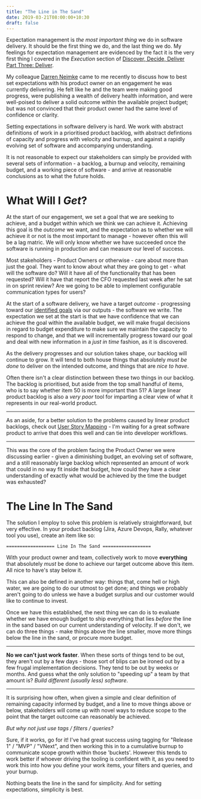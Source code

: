 ```yaml
---
title: "The Line in The Sand"
date: 2019-03-21T08:00:00+10:30
draft: false
---
```


Expectation management is _the most important thing_ we do in software delivery. It should be the first thing we do, and the last thing we do. My feelings for expectation management are evidenced by the fact it is the very first thing I covered in the _Execution_ section of [Discover, Decide, Deliver Part Three: Deliver](https://www.andrew-best.com/posts/discover-decide-deliver-part-three/).

My colleague [Darren Neimke](https://twitter.com/digory) came to me recently to discuss how to best set expectations with his product owner on an engagement he was currently delivering. He felt like he and the team were making good progress, were publishing a wealth of delivery health information, and were well-poised to deliver a solid outcome within the available project budget; but was not convinced that their product owner had the same level of confidence or clarity.

Setting expectations in software delivery is hard. We work with abstract definitions of work in a prioritised product backlog, with abstract defintions of capacity and progress with velocity and burnup, and against a rapidly evolving set of software and accompanying understanding. 

It is not reasonable to expect our stakeholders can simply be provided with several sets of information - a backlog, a burnup and velocity, remaining budget, and a working piece of software - and arrive at reasonable conclusions as to what the future holds.

What Will I _Get_?
==================

At the start of our engagement, we set a goal that we are seeking to achieve, and a budget within which we think we can achieve it. Achieving this goal is the _outcome_ we want, and the expectation as to whether we will achieve it or not is the most important to manage - however often this will be a lag matric. We will only know whether we have succeeded once the software is running in production and can measure our level of success.

Most stakeholders - Product Owners or otherwise - care about more than just the goal. They want to know about what they are going to get - what will the software do? Will it have all of the functionality that has been requested? Will it have that report the CFO requested last week after he sat in on sprint review? Are we going to be able to implement configurable communication types for users? 

At the start of a software delivery, we have a target _outcome_ - progressing toward our [identified goals](https://www.andrew-best.com/posts/discover-decide-deliver-part-one/) via our outputs - the software we write. The expectation we set at the start is that we have confidence that we can achieve the goal within the available budget, we will make frugal decisions in regard to budget expenditure to make sure we maintain the capacity to respond to change, and that we will incrementally progress toward our goal and deal with new information in a _just in time_ fashion, as it is discovered.

As the delivery progresses and our solution takes shape, our backlog will continue to grow. It will tend to both house things that absolutely _must be done_ to deliver on the intended outcome, and things that are _nice to have_. 

Often there isn't a clear distinction between these two things in our backlog. The backlog is prioritised, but aside from the top small handful of items, who is to say whether item 50 is more important than 51? A large linear product backlog is also a _very poor_ tool for imparting a clear view of what it represents in our real-world product.

---

 As an aside, for a better solution to the problems caused by linear product backlogs, check out [User Story Mapping](https://agilevelocity.com/agile-tools/story-mapping-101/) - I'm waiting for a great software product to arrive that does this well and can tie into developer workflows.

 ---

This was the core of the problem facing the Product Owner we were discussing earlier - given a diminishing budget, an evolving set of software, and a still reasonably large backlog which represented an amount of work that could in no way fit inside that budget, how could they have a clear understanding of exactly what would be achieved by the time the budget was exhausted?

The Line In The Sand
====================

The solution I employ to solve this problem is relatively straightforward, but very effective. In your product backlog (Jira, Azure Devops, Rally, whatever tool you use), create an item like so:

```
================== Line In The Sand ==================
```

With your product owner and team, collectively work to move **everything** that absolutely _must_ be done to achieve our target outcome above this item. All nice to have's stay below it. 

This can also be defined in another way: things that, come hell or high water, we are going to do our utmost to get done; and things we probably aren't going to do unless we have a budget surplus and our customer would like to continue to invest. 

Once we have this established, the next thing we can do is to evaluate whether we have enough budget to ship everything that lies _before_ the line in the sand based on our current understanding of velocity. If we don't, we can do three things - make things above the line smaller, move more things below the line in the sand, or procure more budget.

---

**No we can't just work faster**. When these sorts of things tend to be out, they aren't out by a few days - those sort of blips can be ironed out by a few frugal implementation decisions. They tend to be out by weeks or months. And guess what the only solution to "speeding up" a team by that amount is? _Build different (usually less) software_.

---

It is surprising how often, when given a simple and clear definition of remaining capacity informed by budget, and a line to move things above or below, stakeholders will come up with novel ways to reduce scope to the point that the target outcome can reasonably be achieved.

_But why not just use tags / filters / queries?_

Sure, if it works, go for it! I've had great success using tagging for "Release 1" / "MVP" / "VNext", and then working this in to a cumulative burnup to communicate scope growth within those 'buckets'. However this tends to work better if whoever driving the tooling is confident with it, as you need to work this into how you define your work items, your filters and queries, and your burnup.

Nothing beats the line in the sand for simplicity. And for setting expectations, simplicity is best.